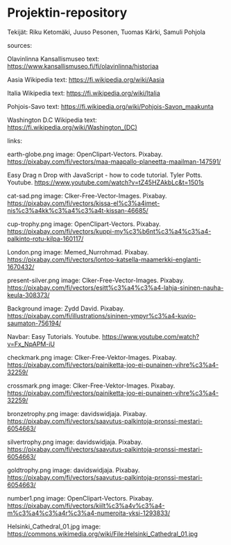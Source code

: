 # Projektin-repository
Tekijät:
Riku Ketomäki, Juuso Pesonen, Tuomas Kärki, Samuli Pohjola

sources:

Olavinlinna Kansallismuseo text: https://www.kansallismuseo.fi/fi/olavinlinna/historiaa

Aasia Wikipedia text: https://fi.wikipedia.org/wiki/Aasia

Italia Wikipedia text: https://fi.wikipedia.org/wiki/Italia

Pohjois-Savo text: https://fi.wikipedia.org/wiki/Pohjois-Savon_maakunta

Washington D.C Wikipedia text: https://fi.wikipedia.org/wiki/Washington_(DC)

links:

earth-globe.png image: OpenClipart-Vectors. Pixabay. https://pixabay.com/fi/vectors/maa-maapallo-planeetta-maailman-147591/

Easy Drag n Drop with JavaScript - how to code tutorial. Tyler Potts. Youtube. https://www.youtube.com/watch?v=tZ45HZAkbLc&t=1501s

cat-sad.png image: Clker-Free-Vector-Images. Pixabay. https://pixabay.com/fi/vectors/kissa-el%c3%a4imet-nis%c3%a4kk%c3%a4%c3%a4t-kissan-46685/

cup-trophy.png image: OpenClipart-Vectors. Pixabay. https://pixabay.com/fi/vectors/kuppi-my%c3%b6nt%c3%a4%c3%a4-palkinto-rotu-kilpa-160117/

London.png image: Memed_Nurrohmad. Pixabay. https://pixabay.com/fi/vectors/lontoo-katsella-maamerkki-englanti-1670432/

present-silver.png image: Clker-Free-Vector-Images. Pixabay. https://pixabay.com/fi/vectors/esitt%c3%a4%c3%a4-lahja-sininen-nauha-keula-308373/

Background image: Zydd David. Pixabay. https://pixabay.com/fi/illustrations/sininen-ympyr%c3%a4-kuvio-saumaton-756194/

Navbar: Easy Tutorials. Youtube. https://www.youtube.com/watch?v=Fx_NpAPM-iU

checkmark.png image: Clker-Free-Vektor-Images. Pixabay. https://pixabay.com/fi/vectors/painiketta-joo-ei-punainen-vihre%c3%a4-32259/

crossmark.png image: Clker-Free-Vektor-Images. Pixabay. https://pixabay.com/fi/vectors/painiketta-joo-ei-punainen-vihre%c3%a4-32259/

bronzetrophy.png image: davidswidjaja. Pixabay. https://pixabay.com/fi/vectors/saavutus-palkintoja-pronssi-mestari-6054663/

silvertrophy.png image: davidswidjaja. Pixabay. https://pixabay.com/fi/vectors/saavutus-palkintoja-pronssi-mestari-6054663/

goldtrophy.png image: davidswidjaja. Pixabay. https://pixabay.com/fi/vectors/saavutus-palkintoja-pronssi-mestari-6054663/

number1.png image: OpenClipart-Vectors. Pixabay. https://pixabay.com/fi/vectors/kiilt%c3%a4v%c3%a4-m%c3%a4%c3%a4r%c3%a4-numeroita-yksi-1293833/

Helsinki_Cathedral_01.jpg image: https://commons.wikimedia.org/wiki/File:Helsinki_Cathedral_01.jpg
